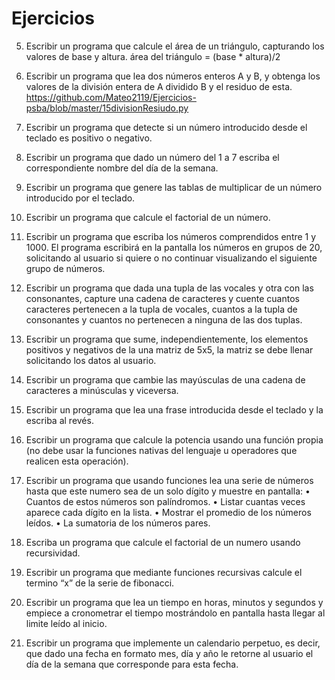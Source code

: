 # Ejercicios

5. Escribir un programa que calcule el área de un triángulo, capturando los valores de base y
altura.
área del triángulo = (base * altura)/2

15. Escribir un programa que lea dos números enteros A y B, y obtenga los valores de la
división entera de A dividido B y el residuo de esta. 
https://github.com/Mateo2119/Ejercicios-psba/blob/master/15divisionResiudo.py

16. Escribir un programa que detecte si un número introducido desde el teclado es positivo o
negativo.

21. Escribir un programa que dado un número del 1 a 7 escriba el correspondiente nombre del
día de la semana.

31. Escribir un programa que genere las tablas de multiplicar de un número introducido por el
teclado.

35. Escribir un programa que calcule el factorial de un número.

39. Escribir un programa que escriba los números comprendidos entre 1 y 1000. El programa
escribirá en la pantalla los números en grupos de 20, solicitando al usuario si quiere o no
continuar visualizando el siguiente grupo de números.

41. Escribir un programa que dada una tupla de las vocales y otra con las consonantes, capture
una cadena de caracteres y cuente cuantos caracteres pertenecen a la tupla de vocales,
cuantos a la tupla de consonantes y cuantos no pertenecen a ninguna de las dos tuplas.

50. Escribir un programa que sume, independientemente, los elementos positivos y negativos de
la una matriz de 5x5, la matriz se debe llenar solicitando los datos al usuario.

58. Escribir un programa que cambie las mayúsculas de una cadena de caracteres a minúsculas y
viceversa. 

61. Escribir un programa que lea una frase introducida desde el teclado y la escriba al revés. 

65. Escribir un programa que calcule la potencia usando una función propia (no debe usar la
funciones nativas del lenguaje u operadores que realicen esta operación).

73. Escribir un programa que usando funciones lea una serie de números hasta que este numero
sea de un solo dígito y muestre en pantalla:
• Cuantos de estos números son palíndromos.
• Listar cuantas veces aparece cada dígito en la lista.
• Mostrar el promedio de los números leídos.
• La sumatoria de los números pares.

76. Escriba un programa que calcule el factorial de un numero usando recursividad.

80. Escribir un programa que mediante funciones recursivas calcule el termino “x” de la serie de
fibonacci. 

90. Escribir un programa que lea un tiempo en horas, minutos y segundos y empiece a
cronometrar el tiempo mostrándolo en pantalla hasta llegar al limite leído al inicio.

93. Escribir un programa que implemente un calendario perpetuo, es decir, que dado una fecha
en formato mes, día y año le retorne al usuario el día de la semana que corresponde para esta
fecha.

